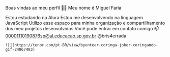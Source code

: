  Boas vindas ao meu perfil 💙💙
Meu nome é Miguel Faria

Estou estudando na Alura
Estou me desenvolvendo na linguagem JavaScript
Utilizo esse espaço para minha organização e compartilhamento dos meu projetos desenvolvidos
Você pode entrar em contato comigo 📫
00001110190876sp@al.educacao.sp.gov.br
    @bris4errada

    ![](https://tenor.com/pt-BR/view/byuntear-coringa-joker-coringando-gif-24867483)
